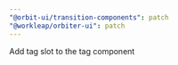 ```yaml
---
"@orbit-ui/transition-components": patch
"@workleap/orbiter-ui": patch
---
```


Add tag slot to the tag component
